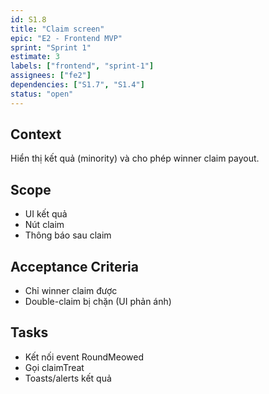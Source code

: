 ```yaml
---
id: S1.8
title: "Claim screen"
epic: "E2 - Frontend MVP"
sprint: "Sprint 1"
estimate: 3
labels: ["frontend", "sprint-1"]
assignees: ["fe2"]
dependencies: ["S1.7", "S1.4"]
status: "open"
---
```


## Context
Hiển thị kết quả (minority) và cho phép winner claim payout.

## Scope
- UI kết quả
- Nút claim
- Thông báo sau claim

## Acceptance Criteria
- Chỉ winner claim được
- Double-claim bị chặn (UI phản ánh)

## Tasks
- Kết nối event RoundMeowed
- Gọi claimTreat
- Toasts/alerts kết quả
